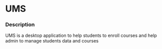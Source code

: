 <h1>UMS</h1>

<h3>Description</h3>
<p align="left">UMS is a desktop application to help students to enroll courses and help admin to manage students data and courses</p>
